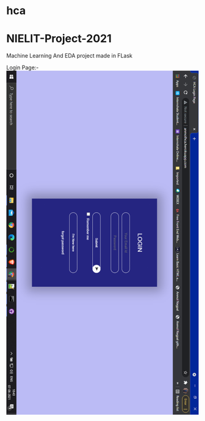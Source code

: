 # hca
# NIELIT-Project-2021
Machine Learning And EDA project made in FLask

Login Page:- 
<img src="https://github.com/anmol2806/pictures/blob/main/login.png">
